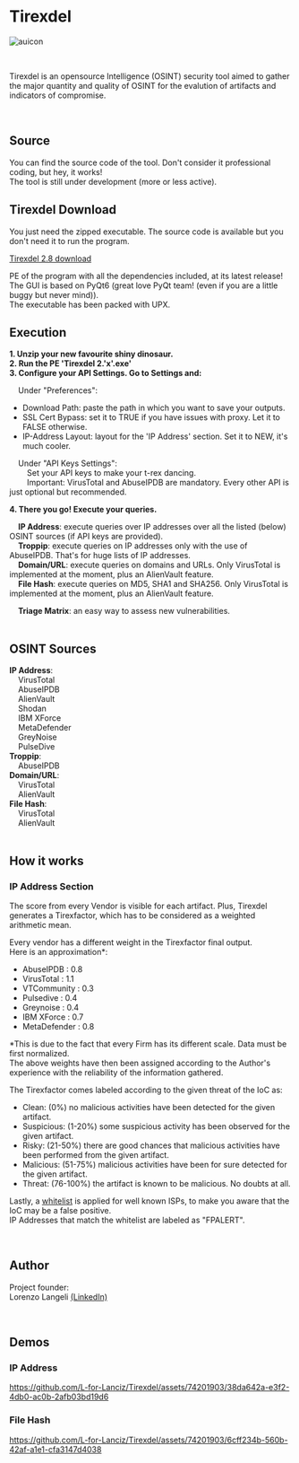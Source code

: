 # Tirexdel
![auicon](https://user-images.githubusercontent.com/74201903/230610673-cc5053d1-edaf-4130-8a81-a0498ac2eedd.png)
&nbsp;

&nbsp;

Tirexdel is an opensource Intelligence (OSINT) security tool aimed to gather the major quantity and quality of OSINT for the evalution of artifacts and indicators of compromise.
&nbsp;

&nbsp;

## Source
You can find the source code of the tool. Don't consider it professional coding, but hey, it works!  
The tool is still under development (more or less active).
&nbsp;

## Tirexdel Download
You just need the zipped executable. The source code is available but you don't need it to run the program.

[Tirexdel 2.8 download](https://github.com/L-for-Lanciz/Tirexdel/releases/download/v2.8.0/Tirexdel.2.8.7z)  

PE of the program with all the dependencies included, at its latest release!  
The GUI is based on PyQt6 (great love PyQt team! (even if you are a little buggy but never mind)).  
The executable has been packed with UPX.
&nbsp;

## Execution
**1. Unzip your new favourite shiny dinosaur.**  
**2. Run the PE 'Tirexdel 2.'x'.exe'**  
**3. Configure your API Settings. Go to Settings and:**  
  
&nbsp;&nbsp;&nbsp;&nbsp;Under "Preferences":  
- Download Path: paste the path in which you want to save your outputs.
- SSL Cert Bypass: set it to TRUE if you have issues with proxy. Let it to FALSE otherwise.
- IP-Address Layout: layout for the 'IP Address' section. Set it to NEW, it's much cooler.
   
&nbsp;&nbsp;&nbsp;&nbsp;Under "API Keys Settings":  
&nbsp;&nbsp;&nbsp;&nbsp;&nbsp;&nbsp;&nbsp;&nbsp;Set your API keys to make your t-rex dancing.  
&nbsp;&nbsp;&nbsp;&nbsp;&nbsp;&nbsp;&nbsp;&nbsp;Important: VirusTotal and AbuseIPDB are mandatory. Every other API is just optional but recommended.  

**4. There you go! Execute your queries.**  
  
&nbsp;&nbsp;&nbsp;&nbsp;**IP Address**: execute queries over IP addresses over all the listed (below) OSINT sources (if API keys are provided).  
&nbsp;&nbsp;&nbsp;&nbsp;**Troppip**: execute queries on IP addresses only with the use of AbuseIPDB. That's for huge lists of IP addresses.  
&nbsp;&nbsp;&nbsp;&nbsp;**Domain/URL**: execute queries on domains and URLs. Only VirusTotal is implemented at the moment, plus an AlienVault feature.  
&nbsp;&nbsp;&nbsp;&nbsp;**File Hash**: execute queries on MD5, SHA1 and SHA256. Only VirusTotal is implemented at the moment, plus an AlienVault feature.  
  
&nbsp;&nbsp;&nbsp;&nbsp;**Triage Matrix**: an easy way to assess new vulnerabilities.  
&nbsp;

## OSINT Sources
**IP Address**: <br />
&nbsp;&nbsp;&nbsp;&nbsp;VirusTotal <br />
&nbsp;&nbsp;&nbsp;&nbsp;AbuseIPDB <br />
&nbsp;&nbsp;&nbsp;&nbsp;AlienVault <br />
&nbsp;&nbsp;&nbsp;&nbsp;Shodan <br />
&nbsp;&nbsp;&nbsp;&nbsp;IBM XForce <br />
&nbsp;&nbsp;&nbsp;&nbsp;MetaDefender <br />
&nbsp;&nbsp;&nbsp;&nbsp;GreyNoise <br />
&nbsp;&nbsp;&nbsp;&nbsp;PulseDive <br />
**Troppip**: <br />
&nbsp;&nbsp;&nbsp;&nbsp;AbuseIPDB <br />
**Domain/URL**: <br />
&nbsp;&nbsp;&nbsp;&nbsp;VirusTotal <br />
&nbsp;&nbsp;&nbsp;&nbsp;AlienVault <br />
**File Hash**: <br />
&nbsp;&nbsp;&nbsp;&nbsp;VirusTotal <br />
&nbsp;&nbsp;&nbsp;&nbsp;AlienVault <br />
&nbsp;

## How it works
### IP Address Section
The score from every Vendor is visible for each artifact. Plus, Tirexdel generates a Tirexfactor, which has to be considered as a weighted arithmetic mean. <br />

Every vendor has a different weight in the Tirexfactor final output. <br />
Here is an approximation*: <br />

- AbuseIPDB : 0.8
- VirusTotal : 1.1
- VTCommunity : 0.3
- Pulsedive : 0.4
- Greynoise : 0.4
- IBM XForce : 0.7
- MetaDefender : 0.8

*This is due to the fact that every Firm has its different scale. Data must be first normalized. <br />
The above weights have then been assigned according to the Author's experience with the reliability of the information gathered. <br />


The Tirexfactor comes labeled according to the given threat of the IoC as: <br />

- Clean: (0%) no malicious activities have been detected for the given artifact. <br />
- Suspicious: (1-20%) some suspicious activity has been observed for the given artifact. <br />
- Risky: (21-50%) there are good chances that malicious activities have been performed from the given artifact. <br />
- Malicious: (51-75%) malicious activities have been for sure detected for the given artifact. <br />
- Threat: (76-100%) the artifact is known to be malicious. No doubts at all. <br />

Lastly, a [whitelist](https://github.com/L-for-Lanciz/Tirexdel/blob/main/whitelist.ini) is applied for well known ISPs, to make you aware that the IoC may be a false positive. <br />
IP Addresses that match the whitelist are labeled as "FPALERT". <br />

&nbsp;

## Author
Project founder: <br />
Lorenzo Langeli [(LinkedIn)](https://it.linkedin.com/in/lorenzolangeli)
&nbsp;

&nbsp;

## Demos
### IP Address
https://github.com/L-for-Lanciz/Tirexdel/assets/74201903/38da642a-e3f2-4db0-ac0b-2afb03bd19d6

### File Hash
https://github.com/L-for-Lanciz/Tirexdel/assets/74201903/6cff234b-560b-42af-a1e1-cfa3147d4038
